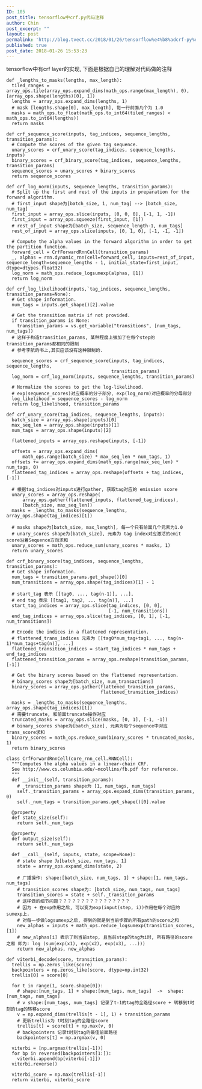 ```yaml
---
ID: 105
post_title: tensorflow中crf.py代码注释
author: Chin
post_excerpt: ""
layout: post
permalink: 'http://blog.tvect.cc/2018/01/26/tensorflow%e4%b8%adcrf-py%e4%bb%a3%e7%a0%81%e6%b3%a8%e9%87%8a/'
published: true
post_date: 2018-01-26 15:53:23
---
```

tensorflow中有crf layer的实现, 下面是根据自己的理解对代码做的注释

<pre class="line-numbers prism-highlight" data-start="1"><code class="language-python">def _lengths_to_masks(lengths, max_length):
  tiled_ranges = array_ops.tile(array_ops.expand_dims(math_ops.range(max_length), 0), [array_ops.shape(lengths)[0], 1])
  lengths = array_ops.expand_dims(lengths, 1)
  # mask [lengths.shape[0], max_length], 每一行前面几个为 1.0
  masks = math_ops.to_float(math_ops.to_int64(tiled_ranges) &lt; math_ops.to_int64(lengths))
  return masks

def crf_sequence_score(inputs, tag_indices, sequence_lengths, transition_params):
  # Compute the scores of the given tag sequence.
  unary_scores = crf_unary_score(tag_indices, sequence_lengths, inputs)
  binary_scores = crf_binary_score(tag_indices, sequence_lengths, transition_params)
  sequence_scores = unary_scores + binary_scores
  return sequence_scores

def crf_log_norm(inputs, sequence_lengths, transition_params):
  # Split up the first and rest of the inputs in preparation for the forward algorithm.
  # first_input shape为[batch_size, 1, num_tag] --&gt; [batch_size, num_tag]
  first_input = array_ops.slice(inputs, [0, 0, 0], [-1, 1, -1])
  first_input = array_ops.squeeze(first_input, [1])
  # rest_of_input shape为[batch_size, sequence_length-1, num_tags]
  rest_of_input = array_ops.slice(inputs, [0, 1, 0], [-1, -1, -1])

  # Compute the alpha values in the forward algorithm in order to get the partition function.
  forward_cell = CrfForwardRnnCell(transition_params)
  _, alphas = rnn.dynamic_rnn(cell=forward_cell, inputs=rest_of_input, sequence_length=sequence_lengths - 1, initial_state=first_input, dtype=dtypes.float32)
  log_norm = math_ops.reduce_logsumexp(alphas, [1])
  return log_norm

def crf_log_likelihood(inputs,`tag_indices, sequence_lengths, transition_params=None):
  # Get shape information.
  num_tags = inputs.get_shape()[2].value

  # Get the transition matrix if not provided.
  if transition_params is None:
    transition_params = vs.get_variable("transitions", [num_tags, num_tags])
  # 这样子构造transition_params, 某种程度上强加了在每个step的transition_params都相同的限制
  # 参考李航的书上,其实应该没有这种限制的.

  sequence_scores = crf_sequence_score(inputs, tag_indices, sequence_lengths,
                                       transition_params)
  log_norm = crf_log_norm(inputs, sequence_lengths, transition_params)

  # Normalize the scores to get the log-likelihood.
  # exp(sequence_scores)对应概率的分子部分, exp(log_norm)对应概率的分母部分
  log_likelihood = sequence_scores - log_norm
  return log_likelihood, transition_params

def crf_unary_score(tag_indices, sequence_lengths, inputs):
  batch_size = array_ops.shape(inputs)[0]
  max_seq_len = array_ops.shape(inputs)[1]
  num_tags = array_ops.shape(inputs)[2]

  flattened_inputs = array_ops.reshape(inputs, [-1])

  offsets = array_ops.expand_dims(
      math_ops.range(batch_size) * max_seq_len * num_tags, 1)
  offsets += array_ops.expand_dims(math_ops.range(max_seq_len) * num_tags, 0)
  flattened_tag_indices = array_ops.reshape(offsets + tag_indices, [-1])

  # 根据tag_indices对inputs进行gather, 获取tag对应的 emission score
  unary_scores = array_ops.reshape(
      array_ops.gather(flattened_inputs, flattened_tag_indices),
      [batch_size, max_seq_len])
  masks = _lengths_to_masks(sequence_lengths, array_ops.shape(tag_indices)[1])

  # masks shape为[batch_size, max_length], 每一个只有前面几个元素为1.0
  # unary_scores shape为[batch_size], 元素为 tag index对应激活的emit score沿着Sequence方向求和 
  unary_scores = math_ops.reduce_sum(unary_scores * masks, 1)
  return unary_scores

def crf_binary_score(tag_indices, sequence_lengths, transition_params):
  # Get shape information.
  num_tags = transition_params.get_shape()[0]
  num_transitions = array_ops.shape(tag_indices)[1] - 1

  # start_tag 表示 [[tag0, ..., tag(n-1)], ...], 
  # end tag 表示 [[tag1, tag2, ... tag(n)], ...]
  start_tag_indices = array_ops.slice(tag_indices, [0, 0],
                                      [-1, num_transitions])
  end_tag_indices = array_ops.slice(tag_indices, [0, 1], [-1, num_transitions])

  # Encode the indices in a flattened representation.
  # flattened_trans_indices 元素为 [[tag0*num_tag+tag1, ..., tag(n-1)*num_tags+tag(n)], ...]
  flattened_transition_indices = start_tag_indices * num_tags + end_tag_indices
  flattened_transition_params = array_ops.reshape(transition_params, [-1])

  # Get the binary scores based on the flattened representation.
  # binary_scores shape为[batch_size, num_transactions]
  binary_scores = array_ops.gather(flattened_transition_params,
                                   flattened_transition_indices)

  masks = _lengths_to_masks(sequence_lengths, array_ops.shape(tag_indices)[1])
  # 需要truncate, 和前面truncate操作对应
  truncated_masks = array_ops.slice(masks, [0, 1], [-1, -1])
  # binary_scores shape为[batch_size], 元素为每个sequence中对应trans_score求和
  binary_scores = math_ops.reduce_sum(binary_scores * truncated_masks, 1)
  return binary_scores

class CrfForwardRnnCell(core_rnn_cell.RNNCell):
  """Computes the alpha values in a linear-chain CRF.
  See http://www.cs.columbia.edu/~mcollins/fb.pdf for reference.
  """
  def __init__(self, transition_params):
    # _transition_params shape为 [1, num_tags, num_tags]
    self._transition_params = array_ops.expand_dims(transition_params, 0)
    self._num_tags = transition_params.get_shape()[0].value

  @property
  def state_size(self):
    return self._num_tags

  @property
  def output_size(self):
    return self._num_tags

  def __call__(self, inputs, state, scope=None):
    # state shape 为[batch_size, num_tags, 1]
    state = array_ops.expand_dims(state, 2)

    # 广播操作: shape:[batch_size, num_tags, 1] + shape:[1, num_tags, num_tags] 
    # transition_scores shape为: [batch_size, num_tags, num_tags]
    transition_scores = state + self._transition_params
    # 这样做的细节问题？？？？？？？？？？？？？？？？
    # 因为 + 在exp作用之后, 可以变为exp(input(step, i))作用在每个对应的sumexp上.
    # 对每一步做logsumexp之后, 得到的就是到当前步骤的所有path的score之和
    new_alphas = inputs + math_ops.reduce_logsumexp(transition_scores, [1])
    # new_alphas[i] 表示了到当前step, 且当前step的tag为i时, 所有路径的score之和 即为: log (sum(exp(x1), exp(x2), exp(x3), ...)))
    return new_alphas, new_alphas

def viterbi_decode(score, transition_params):
  trellis = np.zeros_like(score)
  backpointers = np.zeros_like(score, dtype=np.int32)
  trellis[0] = score[0]

  for t in range(1, score.shape[0]):
    # shape:[num_tags, 1] + shape:[num_tags, num_tags]  -&gt;  shape:[num_tags, num_tags]
    # v shape:[num_tags, num_tags] 记录了t-1的tag的全路径score + 转移到t时刻的tag的转移score
    v = np.expand_dims(trellis[t - 1], 1) + transition_params
    # 更新trellis为 t时刻tag的全路径score
    trellis[t] = score[t] + np.max(v, 0)
    # backpointers 记录t时刻tag的最佳前面路径
    backpointers[t] = np.argmax(v, 0)

  viterbi = [np.argmax(trellis[-1])]
  for bp in reversed(backpointers[1:]):
    viterbi.append(bp[viterbi[-1]])
  viterbi.reverse()

  viterbi_score = np.max(trellis[-1])
  return viterbi, viterbi_score
</code></pre>